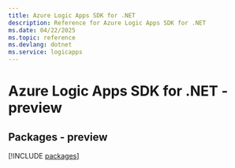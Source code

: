 ```yaml
---
title: Azure Logic Apps SDK for .NET
description: Reference for Azure Logic Apps SDK for .NET
ms.date: 04/22/2025
ms.topic: reference
ms.devlang: dotnet
ms.service: logicapps
---
```

# Azure Logic Apps SDK for .NET - preview
## Packages - preview
[!INCLUDE [packages](logic-apps-index.md)]